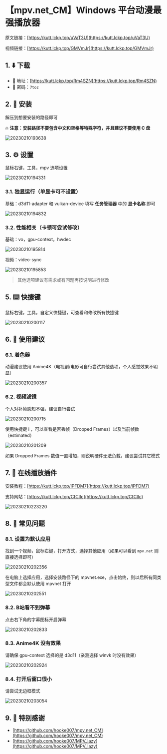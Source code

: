 # 【mpv.net_CM】Windows 平台动漫最强播放器

原文链接：[https://kutt.lckp.top/uVaT3U](https://kutt.lckp.top/uVaT3U)

视频链接：[https://kutt.lckp.top/GMVmJr](https://kutt.lckp.top/GMVmJr)

## 1. ⬇️ 下载

- 🔗 地址：[https://kutt.lckp.top/Rm4SZN](https://kutt.lckp.top/Rm4SZN)
- 🔑 密码：`7toz`

## 2. 🔩 安装

解压到想要安装的路径即可

🔥 **注意：安装路径不要包含中文和空格等特殊字符，并且建议不要使用 C 盘**

![20230210193638](https://github.lckp.top/LuckyPuppy514/blog/main/mpv.net_CM/图片/20230210193638.jpg)

## 3. ⚙️ 设置

鼠标右键，工具，mpv 选项设置

![20230210194331](https://github.lckp.top/LuckyPuppy514/blog/main/mpv.net_CM/图片/20230210194331.jpg)

### 3.1. 独显运行（单显卡可不设置）

基础：d3d11-adapter 和 vulkan-device 填写 **任务管理器** 中的 **显卡名称** 即可

![20230210194832](https://github.lckp.top/LuckyPuppy514/blog/main/mpv.net_CM/图片/20230210194832.jpg)

### 3.2. 性能相关（卡顿可尝试修改）

基础：vo，gpu-context，hwdec

![20230210195814](https://github.lckp.top/LuckyPuppy514/blog/main/mpv.net_CM/图片/20230210195814.jpg)

视频：video-sync

![20230210195853](https://github.lckp.top/LuckyPuppy514/blog/main/mpv.net_CM/图片/20230210195853.jpg)

> 其他选项建议有需求或有问题再按说明进行修改

## 5. ⌨️ 快捷键

鼠标右键，工具，自定义快捷键，可查看和修改所有快捷键

![20230210200117](https://github.lckp.top/LuckyPuppy514/blog/main/mpv.net_CM/图片/20230210200117.jpg)

## 6. 🐳 使用建议

### 6.1. 着色器

动漫建议使用 Anime4K（电视剧/电影可自行尝试其他选项，个人感觉效果不明显）

![20230210200357](https://github.lckp.top/LuckyPuppy514/blog/main/mpv.net_CM/图片/20230210200357.jpg)

### 6.2. 视频滤镜

个人对补帧感知不强，建议自行尝试

![20230210200715](https://github.lckp.top/LuckyPuppy514/blog/main/mpv.net_CM/图片/20230210200715.jpg)

使用快捷键 i ，可以查看是否丢帧（Dropped Frames）以及当前帧数（estimated）

![20230210201209](https://github.lckp.top/LuckyPuppy514/blog/main/mpv.net_CM/图片/20230210201209.jpg)

如果 Dropped Frames 数值一直增加，则说明硬件无法负载，建议尝试其它模式

## 7. 🌟 在线播放插件

安装教程：[https://kutt.lckp.top/lPFDM7](https://kutt.lckp.top/lPFDM7)

支持网站：[https://kutt.lckp.top/CfCIIc](https://kutt.lckp.top/CfCIIc)

![20230210223220](https://github.lckp.top/LuckyPuppy514/blog/main/mpv.net_CM/图片/20230210223220.jpg)

## 8. 🤔 常见问题

### 8.1. 设置为默认应用

找到一个视频，鼠标右键，打开方式，选择其他应用（如果可以看到 `mpv.net` 则直接选择即可）

![20230210202356](https://github.lckp.top/LuckyPuppy514/blog/main/mpv.net_CM/图片/20230210202356.jpg)

在电脑上选择应用，选择安装路径下的 mpvnet.exe，点击始终，则以后所有同类型文件都会默认使用 mpvnet 打开

![20230210202551](https://github.lckp.top/LuckyPuppy514/blog/main/mpv.net_CM/图片/20230210202551.jpg)

### 8.2. B站看不到弹幕

点击右下角的字幕图标开启弹幕

![20230210202833](https://github.lckp.top/LuckyPuppy514/blog/main/mpv.net_CM/图片/20230210202833.jpg)

### 8.3. Anime4K 没有效果

请确保 gpu-context 选择的是 d3d11（亲测选择 winvk 时没有效果）

![20230210202924](https://github.lckp.top/LuckyPuppy514/blog/main/mpv.net_CM/图片/20230210202924.jpg)

### 8.4. 打开后窗口很小

请尝试无边框模式

![20230210203054](https://github.lckp.top/LuckyPuppy514/blog/main/mpv.net_CM/图片/20230210203054.jpg)

## 9. 👏 特别感谢

- [https://github.com/hooke007/mpv.net_CM](https://github.com/hooke007/mpv.net_CM)
- [https://github.com/hooke007/MPV_lazy](https://github.com/hooke007/MPV_lazy)
